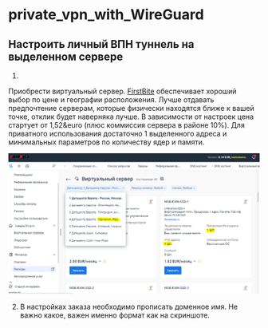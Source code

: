 # private_vpn_with_WireGuard
Настроить личный ВПН туннель на выделенном сервере
---------------------------------------------------
1.
Приобрести виртуальный сервер. [FirstBite](https://firstbyte.pro/?from=158726) обеспечивает хороший выбор по цене и географии расположения. Лучше отдавать предпочтение серверам, которые физически находятся ближе к вашей точке, отклик будет наверняка лучше. В зависимости от настроек цена стартует от 1,52&euro (плюс коммиссия сервера в районе 10%). Для приватного использования достаточно 1 выделенного адреса и минимальных параметров по количеству ядер и памяти.


![хостинг FirstBite](https://github.com/nboravlev/private_vpn_with_WireGuard/blob/main/_1.PNG)

2. В настройках заказа необходимо прописать доменное имя. Не важно какое, важен именно формат как на скриншоте.
